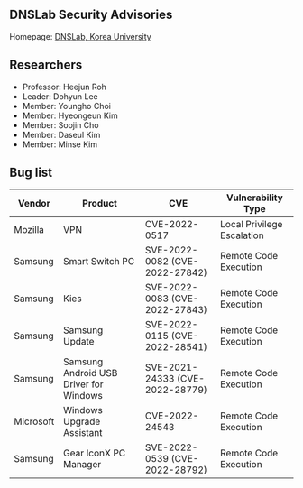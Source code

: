 ## DNSLab Security Advisories

Homepage: [DNSLab, Korea University](https://dnslab.korea.ac.kr/)

## Researchers

- Professor: Heejun Roh
- Leader: Dohyun Lee
- Member: Youngho Choi
- Member: Hyeongeun Kim
- Member: Soojin Cho
- Member: Daseul Kim
- Member: Minse Kim


## Bug list

| Vendor  | Product | CVE           | Vulnerability Type         |
| ------- | ------- | ------------- | -------------------------- |
| Mozilla | VPN     | CVE-2022-0517 | Local Privilege Escalation |
| Samsung | Smart Switch PC     | SVE-2022-0082 (CVE-2022-27842) | Remote Code Execution |
| Samsung | Kies     | SVE-2022-0083 (CVE-2022-27843) | Remote Code Execution |
| Samsung | Samsung Update     | SVE-2022-0115 (CVE-2022-28541) | Remote Code Execution |
| Samsung | Samsung Android USB Driver for Windows     | SVE-2021-24333 (CVE-2022-28779) | Remote Code Execution |
| Microsoft | Windows Upgrade Assistant     | CVE-2022-24543 | Remote Code Execution |
| Samsung | Gear IconX PC Manager     | SVE-2022-0539 (CVE-2022-28792) | Remote Code Execution |
